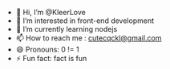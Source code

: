 - 👋 Hi, I’m @KleerLove
- 👀 I’m interested in front-end development
- 🌱 I’m currently learning nodejs
- 📫 How to reach me : cutecqckl@gmail.com
- 😄 Pronouns: 0 != 1
- ⚡ Fun fact: fact is fun

<!---
KleerLove/KleerLove is a ✨ special ✨ repository because its `README.md` (this file) appears on your GitHub profile.
You can click the Preview link to take a look at your changes.
--->
